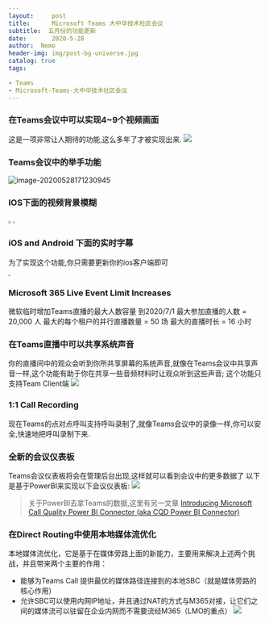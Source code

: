 ```yaml
---
layout:     post
title:      Microsoft Teams 大中华技术社区会议
subtitle:  五月份的功能更新
date:       2020-5-28
author:  Nemo
header-img: img/post-bg-universe.jpg
catalog: true
tags:

- Teams
- Microsoft-Teams-大中华技术社区会议
---
```


### 在Teams会议中可以实现4~9个视频画面
这是一项非常让人期待的功能,这么多年了才被实现出来.
![](https://cdn.jsdelivr.net/gh/tangx007/tangx007.github.io/img/20200528171052.png)

### Teams会议中的举手功能
![image-20200528171230945](C:\Users\Nemo\AppData\Roaming\Typora\typora-user-images\image-20200528171230945.png)

### IOS下面的视频背景模糊
<img src="https://cdn.jsdelivr.net/gh/tangx007/tangx007.github.io/img/20200528174840.png" style="zoom: 33%;" />

<img src="https://cdn.jsdelivr.net/gh/tangx007/tangx007.github.io/img/20200528174929.png" style="zoom:25%;" />

### iOS and Android 下面的实时字幕

为了实现这个功能,你只需要更新你的ios客户端即可

<img src="https://cdn.jsdelivr.net/gh/tangx007/tangx007.github.io/img/20200528174711.png" style="zoom:25%;" />


### Microsoft 365 Live Event Limit Increases
微软临时增加Teams直播的最大人数容量 到2020/7/1
最大参加直播的人数 = 20,000 人
最大的每个租户的并行直播数量 = 50 场
最大的直播时长 = 16 小时

### 在Teams直播中可以共享系统声音
你的直播间中的观众会听到你所共享屏幕的系统声音,就像在Teams会议中共享声音一样,这个功能有助于你在共享一些音频材料时让观众听到这些声音; 这个功能只支持Team Client端
![](https://cdn.jsdelivr.net/gh/tangx007/tangx007.github.io/img/live-evetns.png)

### 1:1 Call Recording 
现在Teams的点对点呼叫支持呼叫录制了,就像Teams会议中的录像一样,你可以安全,快速地把呼叫录制下来.

### 全新的会议仪表板
Teams会议仪表板将会在管理后台出现,这样就可以看到会议中的更多数据了
以下是基于PowerBI来实现以下会议仪表板: 
![](https://cdn.jsdelivr.net/gh/tangx007/tangx007.github.io/img/Meetings-Dashboard.JPG)

> 关于PowerBI去拿Teams的数据,这里有另一文章
> [Introducing Microsoft Call Quality Power BI Connector (aka CQD Power BI Connector)](https://techcommunity.microsoft.com/t5/microsoft-teams-blog/introducing-microsoft-call-quality-power-bi-connector-aka-cqd/ba-p/1236863) 

### 在Direct Routing中使用本地媒体流优化
本地媒体流优化，它是基于在媒体旁路上面的新能力，主要用来解决上述两个挑战，并且带来两个主要的作用：
- 能够为Teams Call 提供最优的媒体路径连接到的本地SBC（就是媒体旁路的核心作用）
- 允许SBC可以使用内网IP地址，并且通过NAT的方式与M365对接，让它们之间的媒体流可以驻留在企业内网而不需要流经M365（LMO的重点）
![](https://cdn.jsdelivr.net/gh/tangx007/tangx007.github.io/img/20200528173909.png)


